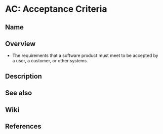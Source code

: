 # AC: Acceptance Criteria

## Name

## Overview
- The requirements that a software product must meet to be accepted by a user, a customer, or other systems.

## Description

## See also

## Wiki

## References
